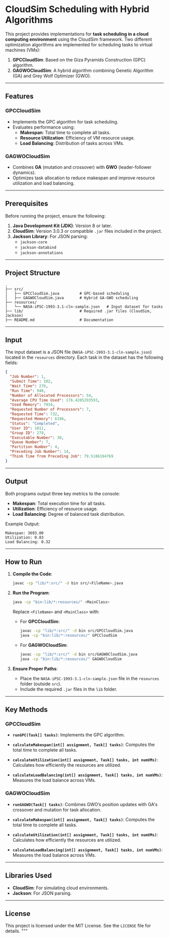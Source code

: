 # CloudSim Scheduling with Hybrid Algorithms

This project provides implementations for **task scheduling in a cloud computing environment** using the CloudSim framework. Two different optimization algorithms are implemented for scheduling tasks to virtual machines (VMs):

1. **GPCCloudSim**: Based on the Giza Pyramids Construction (GPC) algorithm.
2. **GAGWOCloudSim**: A hybrid algorithm combining Genetic Algorithm (GA) and Grey Wolf Optimizer (GWO).

---

## **Features**

### **GPCCloudSim**

- Implements the GPC algorithm for task scheduling.
- Evaluates performance using:
  - **Makespan**: Total time to complete all tasks.
  - **Resource Utilization**: Efficiency of VM resource usage.
  - **Load Balancing**: Distribution of tasks across VMs.

### **GAGWOCloudSim**

- Combines **GA** (mutation and crossover) with **GWO** (leader-follower dynamics).
- Optimizes task allocation to reduce makespan and improve resource utilization and load balancing.

---

## **Prerequisites**

Before running the project, ensure the following:

1. **Java Development Kit (JDK)**: Version 8 or later.
2. **CloudSim**: Version 3.0.3 or compatible `.jar` files included in the project.
3. **Jackson Library**: For JSON parsing:
   - `jackson-core`
   - `jackson-databind`
   - `jackson-annotations`

---

## **Project Structure**

```
.
├── src/
│   ├── GPCCloudSim.java         # GPC-based scheduling
│   ├── GAGWOCloudSim.java       # Hybrid GA-GWO scheduling
├── resources/
│   └── NASA-iPSC-1993-3.1-cln-sample.json   # Input dataset for tasks
├── lib/                         # Required .jar files (CloudSim, Jackson)
├── README.md                    # Documentation
```

---

## **Input**

The input dataset is a JSON file (`NASA-iPSC-1993-3.1-cln-sample.json`) located in the `resources` directory. Each task in the dataset has the following fields:

```json
{
  "Job Number": 1,
  "Submit Time": 102,
  "Wait Time": 276,
  "Run Time": 940,
  "Number of Allocated Processors": 54,
  "Average CPU Time Used": 176.4205293593,
  "Used Memory": 7934,
  "Requested Number of Processors": 7,
  "Requested Time": 732,
  "Requested Memory": 6196,
  "Status": "Completed",
  "User ID": 1011,
  "Group ID": 279,
  "Executable Number": 30,
  "Queue Number": 7,
  "Partition Number": 4,
  "Preceding Job Number": 14,
  "Think Time from Preceding Job": 79.5186194769
}
```

---

## **Output**

Both programs output three key metrics to the console:

- **Makespan**: Total execution time for all tasks.
- **Utilization**: Efficiency of resource usage.
- **Load Balancing**: Degree of balanced task distribution.

Example Output:

```
Makespan: 3693.00
Utilization: 0.83
Load Balancing: 0.32
```

---

## **How to Run**

1. **Compile the Code**:

   ```bash
   javac -cp "lib/*:src/" -d bin src/<FileName>.java
   ```

2. **Run the Program**:

   ```bash
   java -cp "bin:lib/*:resources/" <MainClass>
   ```

   Replace `<FileName>` and `<MainClass>` with:

   - For **GPCCloudSim**:
     ```bash
     javac -cp "lib/*:src/" -d bin src/GPCCloudSim.java
     java -cp "bin:lib/*:resources/" GPCCloudSim
     ```
   - For **GAGWOCloudSim**:
     ```bash
     javac -cp "lib/*:src/" -d bin src/GAGWOCloudSim.java
     java -cp "bin:lib/*:resources/" GAGWOCloudSim
     ```

3. **Ensure Proper Paths**:
   - Place the `NASA-iPSC-1993-3.1-cln-sample.json` file in the `resources` folder (outside `src`).
   - Include the required `.jar` files in the `lib` folder.

---

## **Key Methods**

### **GPCCloudSim**

- **`runGPC(Task[] tasks)`**:
  Implements the GPC algorithm.
- **`calculateMakespan(int[] assignment, Task[] tasks)`**:
  Computes the total time to complete all tasks.

- **`calculateUtilization(int[] assignment, Task[] tasks, int numVMs)`**:
  Calculates how efficiently the resources are utilized.

- **`calculateLoadBalancing(int[] assignment, Task[] tasks, int numVMs)`**:
  Measures the load balance across VMs.

### **GAGWOCloudSim**

- **`runGAGWO(Task[] tasks)`**:
  Combines GWO’s position updates with GA's crossover and mutation for task allocation.
- **`calculateMakespan(int[] assignment, Task[] tasks)`**:
  Computes the total time to complete all tasks.

- **`calculateUtilization(int[] assignment, Task[] tasks, int numVMs)`**:
  Calculates how efficiently the resources are utilized.

- **`calculateLoadBalancing(int[] assignment, Task[] tasks, int numVMs)`**:
  Measures the load balance across VMs.

---

## **Libraries Used**

- **CloudSim**: For simulating cloud environments.
- **Jackson**: For JSON parsing.

---

## **License**

This project is licensed under the MIT License. See the `LICENSE` file for details.
"""
